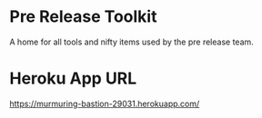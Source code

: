 # Pre Release Toolkit

A home for all tools and nifty items used by the pre release team.

# Heroku App URL
https://murmuring-bastion-29031.herokuapp.com/

